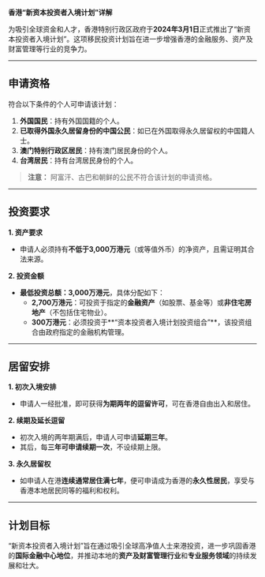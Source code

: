 **香港“新资本投资者入境计划”详解**

为吸引全球资金和人才，香港特别行政区政府于**2024年3月1日**正式推出了“新资本投资者入境计划”。这项移民投资计划旨在进一步增强香港的金融服务、资产及财富管理等行业的竞争力。

---

## **申请资格**

符合以下条件的个人可申请该计划：

1. **外国国民**：持有外国国籍的个人。  
2. **已取得外国永久居留身份的中国公民**：如已在外国取得永久居留权的中国籍人士。  
3. **澳门特别行政区居民**：持有澳门居民身份的个人。  
4. **台湾居民**：持有台湾居民身份的个人。

> **注意：** 阿富汗、古巴和朝鲜的公民不符合该计划的申请资格。

---

## **投资要求**

**1. 资产要求**  
- 申请人必须持有**不低于3,000万港元**（或等值外币）的净资产，且需证明其合法来源。

**2. 投资金额**  
- **最低投资总额：3,000万港元**，具体分配如下：  
  - **2,700万港元**：可投资于指定的**金融资产**（如股票、基金等）或**非住宅房地产**（不包括住宅物业）。  
  - **300万港元**：必须投资于**“资本投资者入境计划投资组合”**，该投资组合由政府指定的金融机构管理。

---

## **居留安排**

**1. 初次入境安排**  
- 申请人一经批准，即可获得**为期两年的逗留许可**，可在香港自由出入和居住。

**2. 续期及延长逗留**  
- 初次入境的两年期满后，申请人可申请**延期三年**。  
- 其后，每**三年可申请续期一次**，不设续期上限。

**3. 永久居留权**  
- 如申请人在港**连续通常居住满七年**，便可申请成为香港的**永久性居民**，享受与香港本地居民同等的福利和权利。

---

## **计划目标**

“新资本投资者入境计划”旨在通过吸引全球高净值人士来港投资，进一步巩固香港的**国际金融中心地位**，并推动本地的**资产及财富管理行业**和**专业服务领域**的持续发展和壮大。
